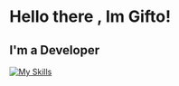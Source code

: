 <h1 align="left">Hello there , Im Gifto!</h1>
<h2> I'm a Developer </h2>


[![My Skills](https://skillicons.dev/icons?i=js,html,css,nodejs,reactjs,laravel,mongodb,express,postman&theme=dark)](https://skillicons.dev)
